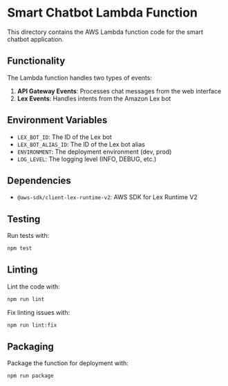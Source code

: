 # Smart Chatbot Lambda Function

This directory contains the AWS Lambda function code for the smart chatbot application.

## Functionality

The Lambda function handles two types of events:

1. **API Gateway Events**: Processes chat messages from the web interface
2. **Lex Events**: Handles intents from the Amazon Lex bot

## Environment Variables

- `LEX_BOT_ID`: The ID of the Lex bot
- `LEX_BOT_ALIAS_ID`: The ID of the Lex bot alias
- `ENVIRONMENT`: The deployment environment (dev, prod)
- `LOG_LEVEL`: The logging level (INFO, DEBUG, etc.)

## Dependencies

- `@aws-sdk/client-lex-runtime-v2`: AWS SDK for Lex Runtime V2

## Testing

Run tests with:

```bash
npm test
```

## Linting

Lint the code with:

```bash
npm run lint
```

Fix linting issues with:

```bash
npm run lint:fix
```

## Packaging

Package the function for deployment with:

```bash
npm run package
```
